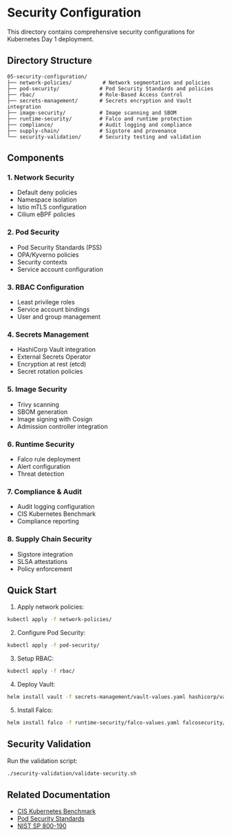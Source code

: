 # Security Configuration

This directory contains comprehensive security configurations for Kubernetes Day 1 deployment.

## Directory Structure

```
05-security-configuration/
├── network-policies/          # Network segmentation and policies
├── pod-security/             # Pod Security Standards and policies
├── rbac/                     # Role-Based Access Control
├── secrets-management/       # Secrets encryption and Vault integration
├── image-security/           # Image scanning and SBOM
├── runtime-security/         # Falco and runtime protection
├── compliance/               # Audit logging and compliance
├── supply-chain/             # Sigstore and provenance
└── security-validation/      # Security testing and validation
```

## Components

### 1. Network Security
- Default deny policies
- Namespace isolation
- Istio mTLS configuration
- Cilium eBPF policies

### 2. Pod Security
- Pod Security Standards (PSS)
- OPA/Kyverno policies
- Security contexts
- Service account configuration

### 3. RBAC Configuration
- Least privilege roles
- Service account bindings
- User and group management

### 4. Secrets Management
- HashiCorp Vault integration
- External Secrets Operator
- Encryption at rest (etcd)
- Secret rotation policies

### 5. Image Security
- Trivy scanning
- SBOM generation
- Image signing with Cosign
- Admission controller integration

### 6. Runtime Security
- Falco rule deployment
- Alert configuration
- Threat detection

### 7. Compliance & Audit
- Audit logging configuration
- CIS Kubernetes Benchmark
- Compliance reporting

### 8. Supply Chain Security
- Sigstore integration
- SLSA attestations
- Policy enforcement

## Quick Start

1. Apply network policies:
```bash
kubectl apply -f network-policies/
```

2. Configure Pod Security:
```bash
kubectl apply -f pod-security/
```

3. Setup RBAC:
```bash
kubectl apply -f rbac/
```

4. Deploy Vault:
```bash
helm install vault -f secrets-management/vault-values.yaml hashicorp/vault
```

5. Install Falco:
```bash
helm install falco -f runtime-security/falco-values.yaml falcosecurity/falco
```

## Security Validation

Run the validation script:
```bash
./security-validation/validate-security.sh
```

## Related Documentation

- [CIS Kubernetes Benchmark](https://www.cisecurity.org/benchmark/kubernetes)
- [Pod Security Standards](https://kubernetes.io/docs/concepts/security/pod-security-standards/)
- [NIST SP 800-190](https://csrc.nist.gov/publications/detail/sp/800-190/final)
